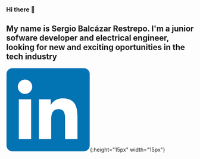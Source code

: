 ### Hi there 👋

## My name is Sergio Balcázar Restrepo. I'm a junior sofware developer and electrical engineer, looking for new and exciting oportunities in the tech industry
[![](https://github.com/SergioBalca/SergioBalca/blob/main/images/in.png?raw=true)](https://www.linkedin.com/in/sergio-andr%C3%A9s-balc%C3%A1zar-restrepo-08720920b/){:height="15px" width="15px"}
